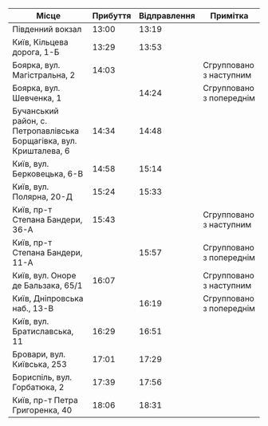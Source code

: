 | Місце                             | Прибуття  | Відправлення | Примітка                                        |
|-----------------------------------|-----------|--------------|-------------------------------------------------|
| Південний вокзал                  | 13:00     | 13:19        |                                                 |
| Київ, Кільцева дорога, 1-Б        | 13:29     | 13:53        |                                                 |
| Боярка, вул. Магістральна, 2      | 14:03     |              | Сгрупповано з наступним                         |
| Боярка, вул. Шевченка, 1          |           | 14:24        | Сгрупповано з попереднім                        |
| Бучанський район, с. Петропавлівська Борщагівка, вул. Кришталева, 6 | 14:34     | 14:48        |                                                 |
| Київ, вул. Берковецька, 6-В       | 14:58     | 15:14        |                                                 |
| Київ, вул. Полярна, 20-Д          | 15:24     | 15:33        |                                                 |
| Київ, пр-т Степана Бандери, 36-А  | 15:43     |              | Сгрупповано з наступним                         |
| Київ, пр-т Степана Бандери, 11-А  |           | 15:57        | Сгрупповано з попереднім                        |
| Київ, вул. Оноре де Бальзака, 65/1| 16:07     |              | Сгрупповано з наступним                         |
| Київ, Дніпровська наб., 13-В      |           | 16:19        | Сгрупповано з попереднім                        |
| Київ, вул. Братиславська, 11      | 16:29     | 16:51        |                                                 |
| Бровари, вул. Київська, 253       | 17:01     | 17:29        |                                                 |
| Бориспіль, вул. Горбатюка, 2      | 17:39     | 17:56        |                                                 |
| Київ, пр-т Петра Григоренка, 40   | 18:06     | 18:31        |                                                 |
